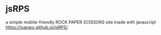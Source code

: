 # jsRPS
a simple mobile-friendly ROCK PAPER SCISSORS site made with javascript
https://ivanwo.github.io/jsRPS/
